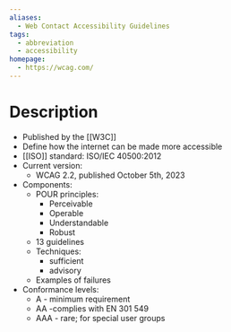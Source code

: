 ```yaml
---
aliases:
  - Web Contact Accessibility Guidelines
tags:
  - abbreviation
  - accessibility
homepage:
  - https://wcag.com/
---
```

# Description
- Published by the [[W3C]]
- Define how the internet can be made more accessible
- [[ISO]] standard: ISO/IEC 40500:2012
- Current version:
	- WCAG 2.2, published October 5th, 2023
- Components:
	- POUR principles:
		- Perceivable
		- Operable
		- Understandable
		- Robust
	- 13 guidelines
	- Techniques:
		- sufficient
		- advisory
	- Examples of failures
- Conformance levels:
	- A - minimum requirement
	- AA -complies with EN 301 549
	- AAA - rare; for special user groups